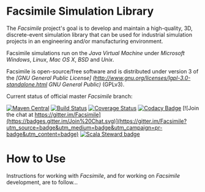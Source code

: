 # Facsimile Simulation Library

The _Facsimile_ project's goal is to develop and maintain a high-quality, 3D, discrete-event simulation library that can
be used for industrial simulation projects in an engineering and/or manufacturing environment.

Facsimile simulations run on the _Java Virtual Machine_ under _Microsoft Windows_, _Linux_, _Mac OS X_, _BSD_ and
_Unix_.

Facsimile is open-source/free software and is distributed under version 3 of the _[GNU General Public License]
(http://www.gnu.org/licenses/lgpl-3.0-standalone.html GNU General Public)_ (GPLv3).

Current status of official master _Facsimile_ branch:

[![Maven Central](https://maven-badges.herokuapp.com/maven-central/org.facsim/facsimile_2.12/badge.svg)](https://maven-badges.herokuapp.com/maven-central/org.facsim/facsimile_2.12)
[![Build Status](https://travis-ci.org/Facsimile/facsimile.svg?branch=master)](https://travis-ci.org/Facsimile/facsimile)
[![Coverage Status](https://coveralls.io/repos/Facsimile/facsimile/badge.svg)](https://coveralls.io/r/Facsimile/facsimile)
[![Codacy Badge](https://api.codacy.com/project/badge/Grade/07018e3a4450402c918f98804ebdfd0b)](https://www.codacy.com/app/MichaelJAllen/Facsimile?utm_source=github.com&amp;utm_medium=referral&amp;utm_content=Facsimile/facsimile&amp;utm_campaign=Badge_Grade)
[![Join the chat at https://gitter.im/Facsimile](https://badges.gitter.im/Join%20Chat.svg)](https://gitter.im/Facsimile?utm_source=badge&utm_medium=badge&utm_campaign=pr-badge&utm_content=badge)
[![Scala Steward badge](https://img.shields.io/badge/Scala_Steward-helping-brightgreen.svg?style=flat&logo=data:image/png;base64,iVBORw0KGgoAAAANSUhEUgAAAA4AAAAQCAMAAAARSr4IAAAAVFBMVEUAAACHjojlOy5NWlrKzcYRKjGFjIbp293YycuLa3pYY2LSqql4f3pCUFTgSjNodYRmcXUsPD/NTTbjRS+2jomhgnzNc223cGvZS0HaSD0XLjbaSjElhIr+AAAAAXRSTlMAQObYZgAAAHlJREFUCNdNyosOwyAIhWHAQS1Vt7a77/3fcxxdmv0xwmckutAR1nkm4ggbyEcg/wWmlGLDAA3oL50xi6fk5ffZ3E2E3QfZDCcCN2YtbEWZt+Drc6u6rlqv7Uk0LdKqqr5rk2UCRXOk0vmQKGfc94nOJyQjouF9H/wCc9gECEYfONoAAAAASUVORK5CYII=)](https://scala-steward.org)

# How to Use

Instructions for working with _Facsimile_, and for working on _Facsimile_ development, are to follow...